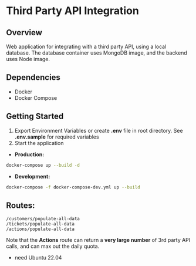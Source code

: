 # Third Party API Integration

## Overview

Web application for integrating with a third party API, using a local database. The database container uses MongoDB image, and the backend uses Node image.

## Dependencies

- Docker
- Docker Compose

## Getting Started

1. Export Environment Variables or create **.env** file in root directory. See **.env.sample** for required variables
1. Start the application

- **Production:**

```bash
docker-compose up --build -d
```

- **Development:**

```bash
docker-compose -f docker-compose-dev.yml up --build
```

## Routes:

```
/customers/populate-all-data
/tickets/populate-all-data
/actions/populate-all-data
```

Note that the **Actions** route can return a **very large number** of 3rd party API calls, and can max out the daily quota.

* need Ubuntu 22.04